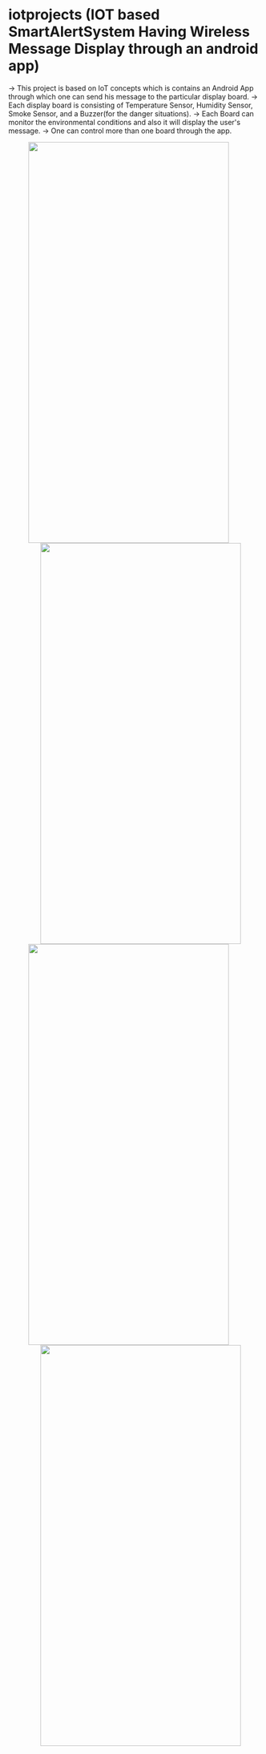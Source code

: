 # iotprojects (IOT based SmartAlertSystem Having Wireless Message Display through an android app)

-> This project is based on IoT concepts which is contains an Android App through which one can send his message to the particular display board.
-> Each display board is consisting of Temperature Sensor, Humidity Sensor, Smoke Sensor, and a Buzzer(for the danger situations).
-> Each Board can monitor the environmental conditions and also it will display the user's message. 
-> One can control more than one board through the app. 

<figure>
    <img align='left' src="https://github.com/joydipdutta001/iotprojects/blob/master/Ideationology%20Lab%20Board/Sample%20Photos/AppLayoutPhotos/Console%201%20Sample.jpg" width='400' height='800'>

</figure>

<br></br>
<figure>
    <img align='right' src="https://github.com/joydipdutta001/iotprojects/blob/master/Ideationology%20Lab%20Board/Sample%20Photos/AppLayoutPhotos/ConsolePage.jpg" width='400' height='800'>

</figure>


<br></br>
<figure>
    <img align='left' src="https://github.com/joydipdutta001/iotprojects/blob/master/Ideationology%20Lab%20Board/Sample%20Photos/AppLayoutPhotos/DashBoard.jpg" width='400' height='800'>
  
</figure>

<br></br>
<figure>
    <img align='right' src="https://github.com/joydipdutta001/iotprojects/blob/master/Ideationology%20Lab%20Board/Sample%20Photos/AppLayoutPhotos/NavigationDrawer.jpg" width='400' height='800'>
  
</figure>



